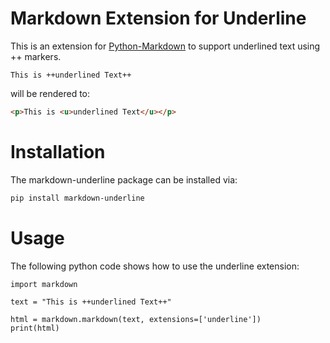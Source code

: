 # Markdown Extension for Underline

This is an extension for [Python-Markdown](https://pypi.org/project/Markdown/) to support underlined text using ++ markers. 

```
This is ++underlined Text++ 
```

will be rendered to:

```html
<p>This is <u>underlined Text</u></p>
```

# Installation

The markdown-underline package can be installed via:

```bash
pip install markdown-underline
```

# Usage

The following python code shows how to use the underline extension:

```
import markdown

text = "This is ++underlined Text++"

html = markdown.markdown(text, extensions=['underline'])
print(html)
```


